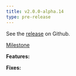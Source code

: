 ```yaml
---
title: v2.0.0-alpha.14
type: pre-release
---
```


See the [release](https://github.com/dhlab-basel/Salsah/releases/tag/v2.0.0-alpha.14) on Github.

[Milestone](https://github.com/dhlab-basel/Salsah/milestone/7)

**Features:**


**Fixes:**


